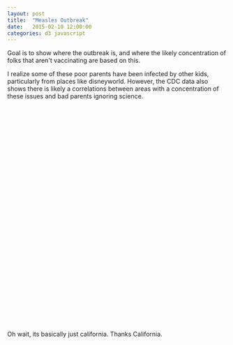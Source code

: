 ```yaml
---
layout: post
title:  "Measles Outbreak"
date:   2015-02-10 12:00:00
categories: d3 javascript
---
```



Goal is to show where the outbreak is, and where the likely concentration of folks that aren't vaccinating are based on this.

I realize some of these poor parents have been infected by other kids, particularly from places like disneyworld.  However, the CDC data also shows there is likely a correlations between areas with a concentration of these issues and bad parents ignoring science.


<div id="map-target" style="height: 500px">

</div>

Oh wait, its basically just california. Thanks California.

<script src="/js/d3.v3.min.js"></script>
<script src="/js/topojson.min.js"></script>
<script src="/js/datamaps.min.js"></script>
<script>
  var data = {"AZ":{"cases":"7","fillKey":"MEDIUM"},"CA":{"cases":"88","fillKey":"HIGH"},"CO":{"cases":"1","fillKey":"LOW"},"DC":{"cases":"1","fillKey":"LOW"},"DE":{"cases":"1","fillKey":"LOW"},"IL":{"cases":"3","fillKey":"MEDIUM"},"MI":{"cases":"1","fillKey":"LOW"},"MN":{"cases":"1","fillKey":"LOW"},"NE":{"cases":"2","fillKey":"MEDIUM"},"NJ":{"cases":"1","fillKey":"LOW"},"NY":{"cases":"2","fillKey":"MEDIUM"},"NV":{"cases":"2","fillKey":"MEDIUM"},"OR":{"cases":"1","fillKey":"LOW"},"PA":{"cases":"1","fillKey":"LOW"},"SD":{"cases":"2","fillKey":"MEDIUM"},"UT":{"cases":"2","fillKey":"MEDIUM"},"WA":{"cases":"4","fillKey":"MEDIUM"}};
  var map = new Datamap({
        element: document.getElementById('map-target'),
        scope: 'usa',
        fills: {
            HIGH: 'red',
            LOW: 'yellow',
            MEDIUM: 'orange',
            UNKNOWN: 'rgb(0,0,0)',
            defaultFill: 'grey'
        },
        data: data,
        geographyConfig: {
            popupTemplate: function(geo, data) {
                if(data){
                    return ['<div class="hoverinfo"><strong>',
                        'Number of cases in ' + geo.properties.name,
                        ': ' + data.cases,
                        '</strong></div>'].join('');
                }else{
                    return "";
                }
            }
        }
    });

</script>